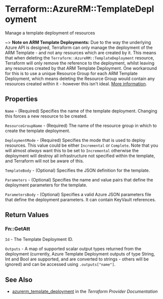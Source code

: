 # Terraform::AzureRM::TemplateDeployment

Manage a template deployment of resources

~> **Note on ARM Template Deployments:** Due to the way the underlying Azure API is designed, Terraform can only manage the deployment of the ARM Template - and not any resources which are created by it.
This means that when deleting the `Terraform::AzureRM::TemplateDeployment` resource, Terraform will only remove the reference to the deployment, whilst leaving any resources created by that ARM Template Deployment.
One workaround for this is to use a unique Resource Group for each ARM Template Deployment, which means deleting the Resource Group would contain any resources created within it - however this isn't ideal. [More information](https://docs.microsoft.com/en-us/rest/api/resources/deployments#Deployments_Delete).

## Properties

`Name` - (Required) Specifies the name of the template deployment. Changing this forces a
new resource to be created.

`ResourceGroupName` - (Required) The name of the resource group in which to
create the template deployment.

`DeploymentMode` - (Required) Specifies the mode that is used to deploy resources. This value could be either `Incremental` or `Complete`.
Note that you will almost *always* want this to be set to `Incremental` otherwise the deployment will destroy all infrastructure not
specified within the template, and Terraform will not be aware of this.

`TemplateBody` - (Optional) Specifies the JSON definition for the template.

`Parameters` - (Optional) Specifies the name and value pairs that define the deployment parameters for the template.

`ParametersBody` - (Optional) Specifies a valid Azure JSON parameters file that define the deployment parameters. It can contain KeyVault references.


## Return Values

### Fn::GetAtt

`Id` - The Template Deployment ID.

`Outputs` - A map of supported scalar output types returned from the deployment (currently, Azure Template Deployment outputs of type String, Int and Bool are supported, and are converted to strings - others will be ignored) and can be accessed using `.outputs["name"]`.

## See Also

* [azurerm_template_deployment](https://www.terraform.io/docs/providers/azurerm/r/template_deployment.html) in the _Terraform Provider Documentation_